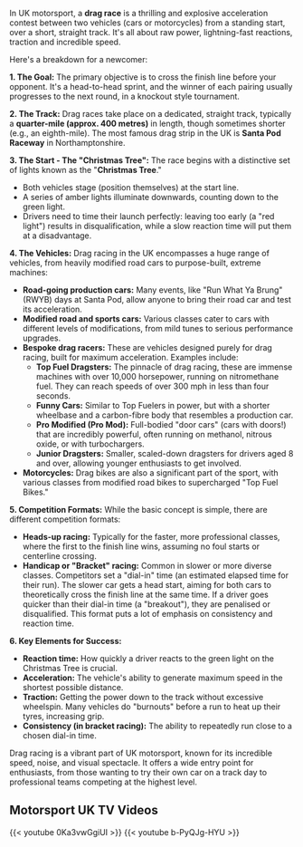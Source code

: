 In UK motorsport, a **drag race** is a thrilling and explosive acceleration contest between two vehicles (cars or motorcycles) from a standing start, over a short, straight track. It's all about raw power, lightning-fast reactions, traction and incredible speed.

Here's a breakdown for a newcomer:

**1. The Goal:**
The primary objective is to cross the finish line before your opponent. It's a head-to-head sprint, and the winner of each pairing usually progresses to the next round, in a knockout style tournament.

**2. The Track:**
Drag races take place on a dedicated, straight track, typically a **quarter-mile (approx. 400 metres)** in length, though sometimes shorter (e.g., an eighth-mile). The most famous drag strip in the UK is **Santa Pod Raceway** in Northamptonshire.

**3. The Start - The "Christmas Tree":**
The race begins with a distinctive set of lights known as the "**Christmas Tree**."

- Both vehicles stage (position themselves) at the start line.
- A series of amber lights illuminate downwards, counting down to the green light.
- Drivers need to time their launch perfectly: leaving too early (a "red light") results in disqualification, while a slow reaction time will put them at a disadvantage.

**4. The Vehicles:**
Drag racing in the UK encompasses a huge range of vehicles, from heavily modified road cars to purpose-built, extreme machines:

- **Road-going production cars:** Many events, like "Run What Ya Brung" (RWYB) days at Santa Pod, allow anyone to bring their road car and test its acceleration.
- **Modified road and sports cars:** Various classes cater to cars with different levels of modifications, from mild tunes to serious performance upgrades.
- **Bespoke drag racers:** These are vehicles designed purely for drag racing, built for maximum acceleration. Examples include:
  - **Top Fuel Dragsters:** The pinnacle of drag racing, these are immense machines with over 10,000 horsepower, running on nitromethane fuel. They can reach speeds of over 300 mph in less than four seconds.
  - **Funny Cars:** Similar to Top Fuelers in power, but with a shorter wheelbase and a carbon-fibre body that resembles a production car.
  - **Pro Modified (Pro Mod):** Full-bodied "door cars" (cars with doors!) that are incredibly powerful, often running on methanol, nitrous oxide, or with turbochargers.
  - **Junior Dragsters:** Smaller, scaled-down dragsters for drivers aged 8 and over, allowing younger enthusiasts to get involved.
- **Motorcycles:** Drag bikes are also a significant part of the sport, with various classes from modified road bikes to supercharged "Top Fuel Bikes."

**5. Competition Formats:**
While the basic concept is simple, there are different competition formats:

- **Heads-up racing:** Typically for the faster, more professional classes, where the first to the finish line wins, assuming no foul starts or centerline crossing.
- **Handicap or "Bracket" racing:** Common in slower or more diverse classes. Competitors set a "dial-in" time (an estimated elapsed time for their run). The slower car gets a head start, aiming for both cars to theoretically cross the finish line at the same time. If a driver goes quicker than their dial-in time (a "breakout"), they are penalised or disqualified. This format puts a lot of emphasis on consistency and reaction time.

**6. Key Elements for Success:**

- **Reaction time:** How quickly a driver reacts to the green light on the Christmas Tree is crucial.
- **Acceleration:** The vehicle's ability to generate maximum speed in the shortest possible distance.
- **Traction:** Getting the power down to the track without excessive wheelspin. Many vehicles do "burnouts" before a run to heat up their tyres, increasing grip.
- **Consistency (in bracket racing):** The ability to repeatedly run close to a chosen dial-in time.

Drag racing is a vibrant part of UK motorsport, known for its incredible speed, noise, and visual spectacle. It offers a wide entry point for enthusiasts, from those wanting to try their own car on a track day to professional teams competing at the highest level.

## Motorsport UK TV Videos

{{< youtube 0Ka3vwGgiUI >}}
{{< youtube b-PyQJg-HYU >}}
